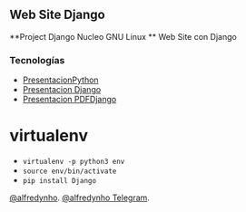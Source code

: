 ## Web Site Django

**Project Django Nucleo GNU Linux ** Web Site con Django
### Tecnologías

  * [PresentacionPython](https://docs.google.com/presentation/d/1PAME-vlUVMOX8Xm4dCsLXXdZgsTUT-9dVBLPlUxJmn4/edit?usp=sharing)
  * [Presentacion Django](https://docs.djangoproject.com/en/1.11/)
  * [Presentacion PDFDjango](https://drive.google.com/file/d/0BwRhObm9FvICMnZDRVRIbklaRjA/view?usp=sharing)


# virtualenv

  - `virtualenv -p python3 env`
  - `source env/bin/activate`
  - `pip install Django`

[@alfredynho](alfredynho.cg@gmail.com).
[@alfredynho Telegram](@alfredynho).